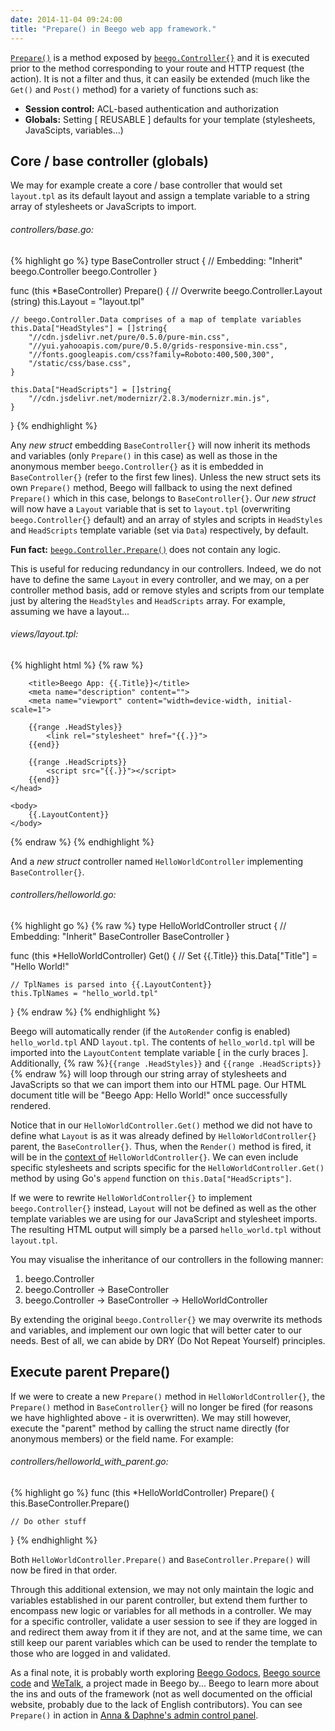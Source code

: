 ```yaml
---
date: 2014-11-04 09:24:00
title: "Prepare() in Beego web app framework."
---
```


[`Prepare()`](http://beego.me/docs/mvc/controller/controller.md) is a method exposed by [`beego.Controller{}`](https://godoc.org/github.com/astaxie/beego#Controller) and it is executed prior to the method corresponding to your route and HTTP request (the action). It is not a filter and thus, it can easily be extended (much like the `Get()` and `Post()` method) for a variety of functions such as:

* **Session control:** ACL-based authentication and authorization
* **Globals:** Setting [ REUSABLE ] defaults for your template (stylesheets, JavaScipts, variables...)

<!--more-->

## Core / base controller (globals)

We may for example create a core / base controller that would set `layout.tpl` as its default layout and assign a template variable to a string array of stylesheets or JavaScripts to import.

###### controllers/base.go:

{% highlight go %}
type BaseController struct {
    // Embedding: "Inherit" beego.Controller
    beego.Controller
}

func (this *BaseController) Prepare() {
    // Overwrite beego.Controller.Layout (string)
    this.Layout = "layout.tpl"

    // beego.Controller.Data comprises of a map of template variables
    this.Data["HeadStyles"] = []string{
        "//cdn.jsdelivr.net/pure/0.5.0/pure-min.css",
        "//yui.yahooapis.com/pure/0.5.0/grids-responsive-min.css",
        "//fonts.googleapis.com/css?family=Roboto:400,500,300",
        "/static/css/base.css",
    }

    this.Data["HeadScripts"] = []string{
        "//cdn.jsdelivr.net/modernizr/2.8.3/modernizr.min.js",
    }
}
{% endhighlight %}

Any _new struct_ embedding `BaseController{}` will now inherit its methods and variables (only `Prepare()` in this case) as well as those in the anonymous member `beego.Controller{}` as it is embedded in `BaseController{}` (refer to the first few lines). Unless the new struct sets its own `Prepare()` method, Beego will fallback to using the next defined `Prepare()` which in this case, belongs to `BaseController{}`. Our _new struct_ will now have a `Layout` variable that is set to `layout.tpl` (overwriting `beego.Controller{}` default) and an array of styles and scripts in `HeadStyles` and `HeadScripts` template variable (set via `Data`) respectively, by default.

**Fun fact:** [`beego.Controller.Prepare()`](https://github.com/astaxie/beego/blob/master/controller.go#L112) does not contain any logic.

This is useful for reducing redundancy in our controllers. Indeed, we do not have to define the same `Layout` in every controller, and we may, on a per controller method basis, add or remove styles and scripts from our template just by altering the `HeadStyles` and `HeadScripts` array. For example, assuming we have a layout...

###### views/layout.tpl:

{% highlight html %}
{% raw %}
<!doctype html>
<html class="no-js" lang="en">
    <head>
        <meta charset="utf-8">
        <meta http-equiv="X-UA-Compatible" content="IE=edge">

        <title>Beego App: {{.Title}}</title>
        <meta name="description" content="">
        <meta name="viewport" content="width=device-width, initial-scale=1">

        {{range .HeadStyles}}
            <link rel="stylesheet" href="{{.}}">
        {{end}}

        {{range .HeadScripts}}
            <script src="{{.}}"></script>
        {{end}}
    </head>

    <body>
        {{.LayoutContent}}
    </body>
</html>
{% endraw %}
{% endhighlight %}

And a _new struct_ controller named `HelloWorldController` implementing `BaseController{}`.

###### controllers/helloworld.go:

{% highlight go %}
{% raw %}
type HelloWorldController struct {
    // Embedding: "Inherit" BaseController
    BaseController
}

func (this *HelloWorldController) Get() {
    // Set {{.Title}}
    this.Data["Title"] = "Hello World!"
    
    // TplNames is parsed into {{.LayoutContent}}
    this.TplNames = "hello_world.tpl"
}
{% endraw %}
{% endhighlight %}

Beego will automatically render (if the `AutoRender` config is enabled) `hello_world.tpl` AND `layout.tpl`. The contents of `hello_world.tpl` will be imported into the `LayoutContent` template variable [ in the curly braces ]. Additionally, {% raw %}`{{range .HeadStyles}}` and `{{range .HeadScripts}}`{% endraw %} will loop through our string array of stylesheets and JavaScripts so that we can import them into our HTML page. Our HTML document title will be "Beego App: Hello World!" once successfully rendered.

Notice that in our `HelloWorldController.Get()` method we did not have to define what `Layout` is as it was already defined by `HelloWorldController{}` parent, the `BaseController{}`. Thus, when the `Render()` method is fired, it will be in the [context of](https://github.com/astaxie/beego/blob/master/controller.go#L197) `HelloWorldController{}`. We can even include specific stylesheets and scripts specific for the `HelloWorldController.Get()` method by using Go's `append` function on `this.Data["HeadScripts"]`.

If we were to rewrite `HelloWorldController{}` to implement `beego.Controller{}` instead, `Layout` will not be defined as well as the other template variables we are using for our JavaScript and stylesheet imports. The resulting HTML output will simply be a parsed `hello_world.tpl` without `layout.tpl`.

You may visualise the inheritance of our controllers in the following manner:

1. beego.Controller
2. beego.Controller -> BaseController
3. beego.Controller -> BaseController -> HelloWorldController

By extending the original `beego.Controller{}` we may overwrite its methods and variables, and implement our own logic that will better cater to our needs. Best of all, we can abide by DRY (Do Not Repeat Yourself) principles.

## Execute parent Prepare()

If we were to create a new `Prepare()` method in `HelloWorldController{}`, the `Prepare()` method in `BaseController{}` will no longer be fired (for reasons we have highlighted above - it is overwritten). We may still however, execute the "parent" method by calling the struct name directly (for anonymous members) or the field name. For example:

###### controllers/helloworld_with_parent.go:

{% highlight go %}
func (this *HelloWorldController) Prepare() {
    this.BaseController.Prepare()
    
    // Do other stuff
}
{% endhighlight %}

Both `HelloWorldController.Prepare()` and `BaseController.Prepare()` will now be fired in that order.

Through this additional extension, we may not only maintain the logic and variables established in our parent controller, but extend them further to encompass new logic or variables for all methods in a controller. We may for a specific controller, validate a user session to see if they are logged in and redirect them away from it if they are not, and at the same time, we can still keep our parent variables which can be used to render the template to those who are logged in and validated.

As a final note, it is probably worth exploring [Beego Godocs](https://godoc.org/github.com/astaxie/beego), [Beego source code](https://github.com/astaxie/beego/) and [WeTalk](https://github.com/beego/wetalk), a project made in Beego by... Beego to learn more about the ins and outs of the framework (not as well documented on the official website, probably due to the lack of English contributors). You can see `Prepare()` in action in [Anna & Daphne's admin control panel](https://github.com/AnnaDaphne/Admin).